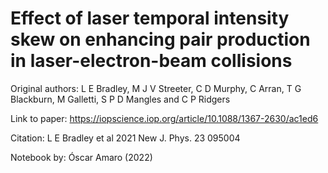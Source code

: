# Effect of laser temporal intensity skew on enhancing pair production in laser-electron-beam collisions

Original authors: L E Bradley, M J V Streeter, C D Murphy, C Arran, T G Blackburn, M Galletti, S P D Mangles and C P Ridgers

Link to paper: https://iopscience.iop.org/article/10.1088/1367-2630/ac1ed6

Citation: L E Bradley et al 2021 New J. Phys. 23 095004

Notebook by: Óscar Amaro (2022)
